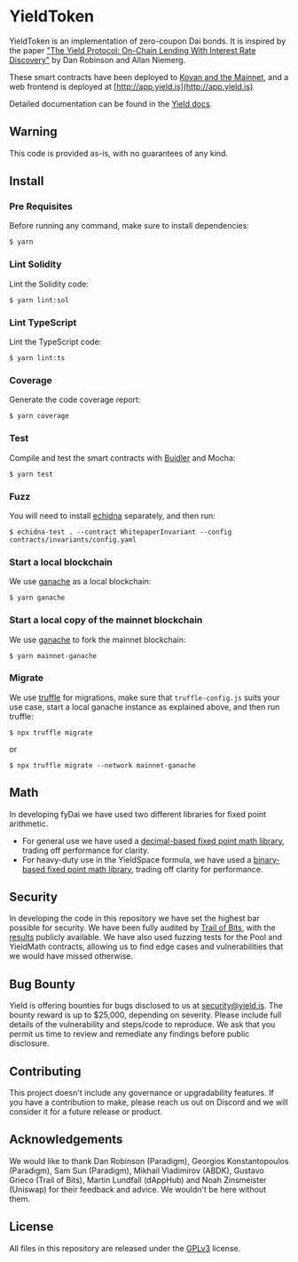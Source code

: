 # YieldToken
YieldToken is an implementation of zero-coupon Dai bonds. It is inspired by the paper ["The Yield Protocol: On-Chain Lending With
Interest Rate Discovery"](https://yield.is/Yield.pdf) by Dan Robinson and Allan Niemerg.

These smart contracts have been deployed to [Kovan and the Mainnet](http://docs.yield.is), and a web frontend is deployed at [http://app.yield.is](http://app.yield.is)

Detailed documentation can be found in the [Yield docs](http://docs.yield.is).

## Warning
This code is provided as-is, with no guarantees of any kind.

## Install


### Pre Requisites
Before running any command, make sure to install dependencies:

```
$ yarn
```

### Lint Solidity
Lint the Solidity code:

```
$ yarn lint:sol
```

### Lint TypeScript
Lint the TypeScript code:

```
$ yarn lint:ts
```

### Coverage
Generate the code coverage report:

```
$ yarn coverage
```

### Test
Compile and test the smart contracts with [Buidler](https://buidler.dev/) and Mocha:

```
$ yarn test
```

### Fuzz
You will need to install [echidna](https://github.com/crytic/echidna) separately, and then run:

```
$ echidna-test . --contract WhitepaperInvariant --config contracts/invariants/config.yaml
```

### Start a local blockchain
We use [ganache](https://www.trufflesuite.com/ganache) as a local blockchain:

```
$ yarn ganache
```

### Start a local copy of the mainnet blockchain
We use [ganache](https://www.trufflesuite.com/ganache) to fork the mainnet blockchain:

```
$ yarn mainnet-ganache
```

### Migrate
We use [truffle](https://www.trufflesuite.com/) for migrations, make sure that `truffle-config.js` suits your use case, start a local ganache instance as explained above, and then run truffle:

```
$ npx truffle migrate
```

or

```
$ npx truffle migrate --network mainnet-ganache
```

## Math
In developing fyDai we have used two different libraries for fixed point arithmetic.
 - For general use we have used a [decimal-based fixed point math library](https://github.com/yieldprotocol/fyDai/blob/master/contracts/helpers/DecimalMath.sol), trading off performance for clarity.
 - For heavy-duty use in the YieldSpace formula, we have used a [binary-based fixed point math library](https://github.com/yieldprotocol/fyDai/blob/master/contracts/pool/YieldMath.sol), trading off clarity for performance.

## Security
In developing the code in this repository we have set the highest bar possible for security. We have been fully audited by [Trail of Bits](https://www.trailofbits.com/), with the [results](http://www.yield.is) publicly available. We have also used fuzzing tests for the Pool and YieldMath contracts, allowing us to find edge cases and vulnerabilities that we would have missed otherwise.

## Bug Bounty
Yield is offering bounties for bugs disclosed to us at [security@yield.is](mailto:security@yield.is). The bounty reward is up to $25,000, depending on severity. Please include full details of the vulnerability and steps/code to reproduce. We ask that you permit us time to review and remediate any findings before public disclosure.

## Contributing
This project doesn't include any governance or upgradability features. If you have a contribution to make, please reach us out on Discord and we will consider it for a future release or product.

## Acknowledgements
We would like to thank Dan Robinson (Paradigm), Georgios Konstantopoulos (Paradigm), Sam Sun (Paradigm), Mikhail Vladimirov (ABDK), Gustavo Grieco (Trail of Bits), Martin Lundfall (dAppHub) and Noah Zinsmeister (Uniswap) for their feedback and advice. We wouldn't be here without them.

## License
All files in this repository are released under the [GPLv3](https://github.com/yieldprotocol/fyDai/blob/master/LICENSE.md) license.
